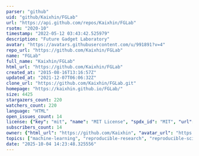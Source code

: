 ```yaml
---
parser: "github"
uid: "github/Kaixhin/FGLab"
url: "https://api.github.com/repos/Kaixhin/FGLab"
rsotm: "2020-10"
timestamp: "2022-05-12 03:43:42.525979"
description: "Future Gadget Laboratory"
avatar: "https://avatars.githubusercontent.com/u/991891?v=4"
repo_url: "https://github.com/Kaixhin/FGLab"
name: "FGLab"
full_name: "Kaixhin/FGLab"
html_url: "https://github.com/Kaixhin/FGLab"
created_at: "2015-08-16T13:16:57Z"
updated_at: "2021-12-07T06:06:32Z"
clone_url: "https://github.com/Kaixhin/FGLab.git"
homepage: "https://kaixhin.github.io/FGLab/"
size: 4425
stargazers_count: 220
watchers_count: 220
language: "HTML"
open_issues_count: 14
license: {"key": "mit", "name": "MIT License", "spdx_id": "MIT", "url": "https://api.github.com/licenses/mit", "node_id": "MDc6TGljZW5zZTEz"}
subscribers_count: 14
owner: {"html_url": "https://github.com/Kaixhin", "avatar_url": "https://avatars.githubusercontent.com/u/991891?v=4", "login": "Kaixhin", "type": "User"}
topics: ["machine-learning", "reproducible-research", "reproducible-science"]
date: "2025-10-04 14:23:48.325556"
---
```

